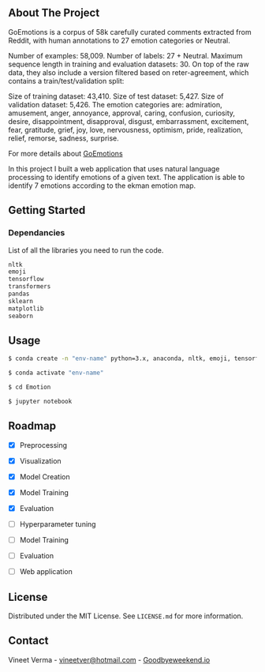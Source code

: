 ## About The Project

GoEmotions is a corpus of 58k carefully curated comments extracted from Reddit, with human annotations to 27 emotion categories or Neutral.

Number of examples: 58,009.
Number of labels: 27 + Neutral.
Maximum sequence length in training and evaluation datasets: 30.
On top of the raw data, they also include a version filtered based on reter-agreement, which contains a train/test/validation split:

Size of training dataset: 43,410.
Size of test dataset: 5,427.
Size of validation dataset: 5,426.
The emotion categories are: admiration, amusement, anger, annoyance, approval, caring, confusion, curiosity, desire, disappointment, disapproval, disgust, embarrassment, excitement, fear, gratitude, grief, joy, love, nervousness, optimism, pride, realization, relief, remorse, sadness, surprise.

For more details about [GoEmotions](https://github.com/google-research/google-research/tree/master/goemotions)  

In this project I built a web application that uses natural language processing to identify emotions of a given text. The application is able to identify 7 emotions according to the ekman emotion map.

## Getting Started

### Dependancies

List of all the libraries you need to run the code.

  ```sh
nltk
emoji
tensorflow
transformers
pandas
sklearn
matplotlib
seaborn
  ```


<!-- USAGE EXAMPLES -->
## Usage

  ```sh
  $ conda create -n "env-name" python=3.x, anaconda, nltk, emoji, tensorflow, transformers
 
  $ conda activate "env-name"
  
  $ cd Emotion
  
  $ jupyter notebook
  ```

## Roadmap

- [x] Preprocessing
- [x] Visualization
- [x] Model Creation
- [x] Model Training
- [x] Evaluation
- [ ] Hyperparameter tuning
- [ ] Model Training
- [ ] Evaluation
- [ ] Web application


## License

Distributed under the MIT License. See `LICENSE.md` for more information.


## Contact

Vineet Verma - vineetver@hotmail.com - [Goodbyeweekend.io](https://www.goodbyeweekend.io/)
